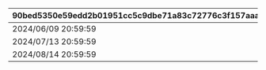 |90bed5350e59edd2b01951cc5c9dbe71a83c72776c3f157aaa83f68d0bb1c9c5|094dfe7da121d2b4bb6a5797b3f4e64b8b4c80284f72dc2ae3654a8fb0c77e85|a51a8806aaf78c934b6ae26f13c314fdc2aa13e4010676d2771da7f5ae200bfb|82936566d9379a05c6bb527c393f2e56f05ad3dfb68a454c97b7e303173285ef|b71fc7548755b6df059d128eff73812e61fa582b13267f7cff5e560523bc470d|
| --- | --- | --- | --- | --- |
|2024/06/09 20:59:59|2024/06/15 14:59:59|2024/06/05 12:00:00|2024/06/08 12:00:00|1001|
|2024/07/13 20:59:59|2024/07/17 14:59:59|2024/07/09 12:00:00|2024/07/12 12:00:00|1002|
|2024/08/14 20:59:59|2024/08/18 14:59:59|2024/08/10 12:00:00|2024/08/13 12:00:00|1003|